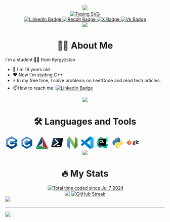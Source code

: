 
<!-- **Danil-SkiPPer/Danil-SkiPPer** is a ✨ _special_ ✨ repository because its `README.md` (this file) appears on your GitHub profile. -->

<div id="header" align="center">
  <div><a><img src="https://github.com/ergovind08/AdityaKumar28/blob/main/animation.gif"/></a></div>
  <a href=""><img src="https://readme-typing-svg.herokuapp.com?font=&weight=600&size=30&pause=1000&center=true&vCenter=true&width=600&lines=Hey!++It%60s+Danil+Losev++%F0%9F%91%8B;Nice+to+meet+you!+;I%60m+a+C%2B%2B+Software+Developer+%F0%9F%91%A8%E2%80%8D%F0%9F%92%BB;I%60m+from+Kyrgyzstan+" alt="Typing SVG" /></a>
</div>
<div id="badges" align="center" >
  <a href="https://www.linkedin.com/in/danil-losev/">
    <img src="https://img.shields.io/badge/LikedIn-1439d0?logo=linkedin&logoColor=white&style=for-the-badge" alt="LinkedIn Badge"/> 
  </a> 
   
  <a href="https://www.reddit.com/user/Danil_Losev/">
    <img src="https://img.shields.io/badge/Reddit-d81c1e?logo=Reddit&logoColor=white&style=for-the-badge" alt="Reddit Badge"/> 
  </a> 
  
  <a href="https://x.com/Dan_the_SkiPPer">
    <img src="https://img.shields.io/badge/X-grey?logo=X&logoColor=white&style=for-the-badge" alt="X Badge"/> 
  </a> 
   
  <a href="https://vk.com/smartburito">
    <img src="https://img.shields.io/badge/vKontakte-254dea?logo=Vk&logoColor=white&style=for-the-badge" alt="Vk Badge"/> 
  </a> 
</div>


<div align="center">
  <a>
    <img src="https://user-images.githubusercontent.com/73097560/115834477-dbab4500-a447-11eb-908a-139a6edaec5c.gif">
  </a>
  <h1 align="center">
  👨‍💻 About Me 
  </h1>
</div>

I`m a student 👨‍🎓 from Kyrgyzstan
- 👨 I`m 19 years old
- ❤️ Now I`m styding C++ 
- :zap: In my free time, I solve problems on LeetCode and read tech articles.
- :mailbox:How to reach me: [![Linkedin Badge](https://img.shields.io/badge/-Danil_Losev-blue?style=flat&logo=Linkedin&logoColor=white)](https://www.linkedin.com/in/danil-losev/)



<div align="center">
  <a>
    <img src="https://user-images.githubusercontent.com/73097560/115834477-dbab4500-a447-11eb-908a-139a6edaec5c.gif">
  </a>
  <h1 align="center">
  🛠️ Languages and Tools
</h1>
</div>
<div>
  <img src="https://github.com/devicons/devicon/blob/master/icons/cplusplus/cplusplus-original.svg" title="C++" alt="C++" width="40" height="40"/>&nbsp;
  <img src="https://github.com/devicons/devicon/blob/master/icons/c/c-original.svg" title="C" alt="C" width="40" height="40"/>&nbsp;
  <img src="https://github.com/devicons/devicon/blob/master/icons/cmake/cmake-original.svg" title="Cmake" alt="Cmake" width="40" height="40"/>&nbsp;
  <img src="https://github.com/devicons/devicon/blob/master/icons/powershell/powershell-original.svg" title="PowerShell" alt="PowerShell" width="40" height="40"/>&nbsp;
  <img src="https://github.com/devicons/devicon/blob/master/icons/neovim/neovim-original.svg" title="NeoVim" alt="NeoVim" width="40" height="40"/>&nbsp;
  <img src="https://github.com/devicons/devicon/blob/master/icons/vscode/vscode-original.svg" title="VSCode" alt="VSCode" width="40" height="40"/>&nbsp;
  <img src="https://github.com/devicons/devicon/blob/master/icons/clion/clion-original.svg" title="CLion" alt="Clion" width="40" height="40"/>&nbsp;
  <img src="https://github.com/devicons/devicon/blob/master/icons/python/python-original.svg" title="Python" alt="Python" width="40" height="40"/>&nbsp;
  <img src="https://github.com/devicons/devicon/blob/master/icons/git/git-original-wordmark.svg" title="Git" **alt="Git" width="40" height="40"/>&nbsp;
</div>



<div align="center">
  <a>
    <img src="https://user-images.githubusercontent.com/73097560/115834477-dbab4500-a447-11eb-908a-139a6edaec5c.gif">
  </a>
  <h1 align="center">
  🔥 My Stats
</h1>
</div>

<div id="info" align="center">
<img src="https://komarev.com/ghpvc/?username=Danil-SkiPPer&color=brightgreen&style=flat-square&label=PROFILE+VIEWS&abbreviated=true" alt=""/>
<a href="https://wakatime.com/@aa09e045-9241-455f-a7ed-3b0b87d5fc64"><img src="https://wakatime.com/badge/user/aa09e045-9241-455f-a7ed-3b0b87d5fc64.svg" alt="Total time coded since Jul 7 2024" /></a>
</div> 

<div align="center">
   <a href=""><img src="https://github-readme-stats.vercel.app/api?username=Danil-SkiPPer&show_icons=true&theme=transparent&border_color=0C90EB&border_radius=6&card_width=1000&rank_icon=github"  /></a>
 <a href=""><img src="https://streak-stats.demolab.com?user=Danil-SkiPPer&theme=transparent&border_radius=6&date_format=j%20M%5B%20Y%5D&card_width=1000&card_height=200&fire=FF801D&border=0C90EB" alt="GitHub Streak" /></a>
</div>

<div>
<a href=""><img src="https://github-readme-activity-graph.vercel.app/graph?username=Danil-SkiPPer&theme=github-compact&area=true&area_color=22ba11"/></a>
</div>








---

<div>
  <a>
    <img src="https://quotes-github-readme.vercel.app/api?type=horizontal&border=true"/>
  </a>
</div>


